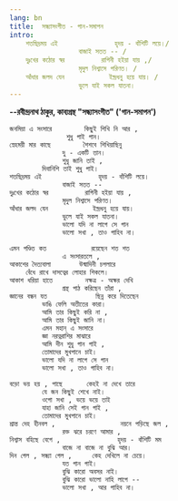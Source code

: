 ```yaml
---
lang: bn
title:  সন্ধ্যাসংগীত - গান-সমাপন
intro:
    শতছিদ্রময় এই              হৃদয় - বাঁশিটি লয়ে।/ 
                 বাজাই সতত -- /
    দুঃখের কঠোর স্বর         রাগিনী হইয়া যায় ,/ 
                 মৃদুল নিশ্বাসে পরিণত। /
    আঁধার জলদ যেন           ইন্দ্রধনু হয়ে যায়। /
                 ভুলে যাই সকল যাতনা। 
---
```


**--রবীন্দ্রনাথ ঠাকুর, কাব্যগ্রন্থ "সন্ধ্যাসংগীত" ('গান-সমাপন')**

    জনমিয়া এ সংসারে        কিছুই শিখি নি আর , 
                  শুধু গাই গান। 
    স্নেহময়ী মার কাছে        শৈশবে শিখিয়াছিনু 
                 দু - একটি তান। 
                 শুধু জানি তাই , 
            দিবানিশি তাই শুধু গাই। 
    শতছিদ্রময় এই              হৃদয় - বাঁশিটি লয়ে। 
                 বাজাই সতত -- 
    দুঃখের কঠোর স্বর         রাগিনী হইয়া যায় , 
                 মৃদুল নিশ্বাসে পরিণত। 
    আঁধার জলদ যেন           ইন্দ্রধনু হয়ে যায়। 
                 ভুলে যাই সকল যাতনা। 
                 ভালো যদি না লাগে সে গান 
                 ভালো সখা , তাও গাহিব না। 
  
    এমন পণ্ডিত কত           রয়েছেন শত শত 
                 এ সংসারতলে , 
    আকাশের দৈত্যবালা       উন্মাদিনী চপলারে 
        বেঁধে রাখে দাসত্বের লোহার শিকলে। 
    আকাশ ধরিয়া হাতে        নক্ষত্র - অক্ষর দেখি 
                 গ্রন্থ পাঠ করিছেন তাঁরা , 
    জ্ঞানের বন্ধন যত            ছিন্ন করে দিতেছেন 
            ভাঙি ফেলি অতীতের কারা। 
            আমি তার কিছুই করি না , 
            আমি তার কিছুই জানি না। 
            এমন মহান্‌ এ সংসারে 
            জ্ঞা নরত্নরাশির মাঝারে 
            আমি দীন শুধু গান গাই , 
            তোমাদের মুখপানে চাই। 
            ভালো যদি না লাগে সে গান 
            ভালো সখা , তাও গাহিব না। 
  
    বড়ো ভয় হয় , পাছে      কেহই না দেখে তারে 
            যে জন কিছুই শেখে নাই। 
            ওগো সখা , ভয়ে ভয়ে তাই 
            যাহা জানি সেই গান গাই , 
            তোমাদের মুখপানে চাই। 
    শ্রান্ত দেহ হীনবল ,                নয়নে পড়িছে জল , 
                 রক্ত ঝরে চরণে আমার , 
    নিশ্বাস বহিছে বেগে ,              হৃদয় - বাঁশিটি মম 
                 বাজে না বাজে না বুঝি আর। 
    দিন গেল , সন্ধ্যা গেল ,     কেহ দেখিলে না চেয়ে। 
                 যত গান গাই। 
                 বুঝি কারো অবসর নাই। 
                 বুঝি কারো ভালো নাহি লাগে -- 
                 ভালো সখা , আর গাহিব না। 


